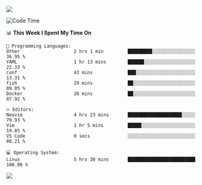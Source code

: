 <!-- [![Top Langs](https://github-readme-stats.vercel.app/api/top-langs/?username=gagahsyuja&theme=dracula&hide_border=true&border_radius=7)](https://github.com/anuraghazra/github-readme-stats) -->

![](https://komarev.com/ghpvc/?username=gagahsyuja&color=orange)

<!--START_SECTION:waka-->
![Code Time](http://img.shields.io/badge/Code%20Time-1%2C539%20hrs%2022%20mins-blue)

📊 **This Week I Spent My Time On** 

```text
💬 Programming Languages: 
Other                    2 hrs 1 min         █████████░░░░░░░░░░░░░░░░   36.95 % 
YAML                     1 hr 13 mins        ██████░░░░░░░░░░░░░░░░░░░   22.33 % 
conf                     43 mins             ███░░░░░░░░░░░░░░░░░░░░░░   13.31 % 
fish                     29 mins             ██░░░░░░░░░░░░░░░░░░░░░░░   09.05 % 
Docker                   26 mins             ██░░░░░░░░░░░░░░░░░░░░░░░   07.92 % 

🔥 Editors: 
Neovim                   4 hrs 23 mins       ████████████████████░░░░░   79.93 % 
Vim                      1 hr 5 mins         █████░░░░░░░░░░░░░░░░░░░░   19.85 % 
VS Code                  0 secs              ░░░░░░░░░░░░░░░░░░░░░░░░░   00.21 % 

💻 Operating System: 
Linux                    5 hrs 30 mins       █████████████████████████   100.00 % 
```


<!--END_SECTION:waka-->

![](https://hit.yhype.me/github/profile?account_id=96577465)
